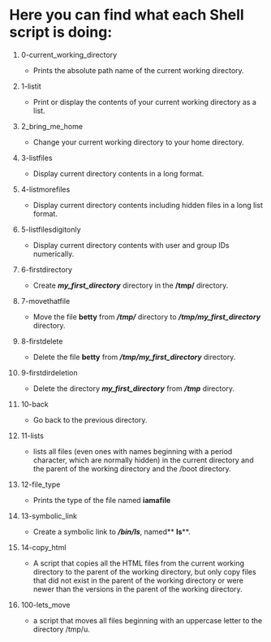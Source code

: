 # Here you can find what each Shell script is doing:

1. 0-current_working_directory
   - Prints the absolute path name of the current working directory.

2. 1-listit
   - Print or display the contents of your current working directory as a list.

3. 2_bring_me_home
   - Change your current working directory to your home directory.

4. 3-listfiles
   - Display current directory contents in a long format.

5. 4-listmorefiles
   - Display current directory contents including hidden files in a long list format.

6. 5-listfilesdigitonly
   - Display current directory contents with user and group IDs numerically.

7. 6-firstdirectory
   - Create ***my_first_directory*** directory in the **/tmp/** directory.

8. 7-movethatfile
   - Move the file **betty** from ***/tmp/*** directory to ***/tmp/my_first_directory*** directory.

9. 8-firstdelete
   - Delete the file **betty** from ***/tmp/my_first_directory*** directory.

10. 9-firstdirdeletion
    - Delete the directory ***my_first_directory*** from ***/tmp*** directory.

11. 10-back
    - Go back to the previous directory.

12. 11-lists
    - lists all files (even ones with names beginning with a period character, which are normally hidden) in the current directory and the parent of the working directory and the /boot directory.

13. 12-file_type
    - Prints the type of the file named **iamafile**

14. 13-symbolic_link
    - Create a symbolic link to ***/bin/ls***, named** __ls__**.

15. 14-copy_html
    - A script that copies all the HTML files from the current working directory to the parent of the working directory, but only copy files that did not exist in the parent of the working directory or were newer than the versions in the parent of the working directory.

16. 100-lets_move
    - a script that moves all files beginning with an uppercase letter to the directory /tmp/u.

